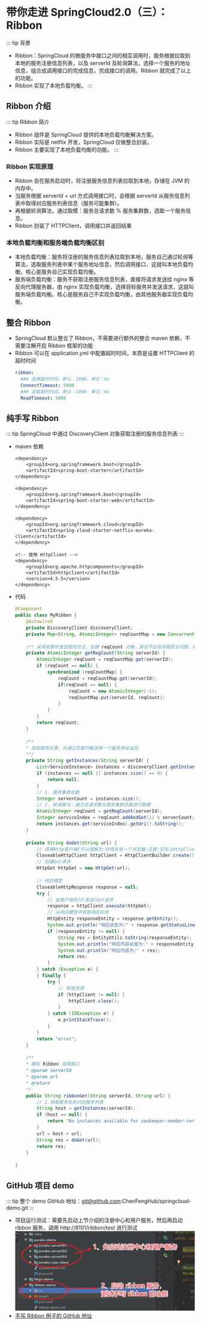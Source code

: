 # 带你走进 SpringCloud2.0（三）：Ribbon

::: tip 背景
* Ribbon：SpringCloud 的微服务中接口之间的相互调用时，服务根据拉取到本地的服务注册信息列表，以及 serverId 及轮询算法，选择一个服务的地址信息，组合成调用接口的完成信息，完成接口的调用。Ribbon 就完成了以上的功能。
* Ribbon 实现了本地负载均衡。
:::

## Ribbon 介绍

::: tip Ribbon 简介
* Ribbon 组件是 SpringCloud 提供的本地负载均衡解决方案。
* Ribbon 实际是 netflix 开发，SpringCloud 仅做整合封装。
* Ribbon 主要实现了本地负载均衡的功能。
:::

### Ribbon 实现原理
* Ribbon 会在服务启动时，将注册服务信息列表拉取到本地，存储在 JVM 的内存中。
* 当服务根据 serverId + url 方式调用接口时，会根据 serverId 从服务信息列表中取得对应服务列表信息（服务可能集群）。
* 再根据轮询算法，通过取模：服务总请求数 % 服务集群数，选取一个服务信息。
* Ribbon 封装了 HTTPClient，调用接口并返回结果

### 本地负载均衡和服务端负载均衡区别
* 本地负载均衡：服务将注册的服务信息列表拉取到本地，服务自己通过轮询等算法，选取服务列表中某个服务地址信息，然后调用接口，这就叫本地负载均衡。核心是服务自己实现负载均衡。
* 服务端负载均衡：服务不获取注册服务信息列表，直接将请求发送给 nginx 等反向代理服务器，由 nginx 实现负载均衡，选择目标服务并发送请求，这就叫服务端负载均衡。核心是服务自己不实现负载均衡，由其他服务器实现负载均衡。

## 整合 Ribbon
* SpringCloud 默认整合了 Ribbon，不需要进行额外的整合 maven 依赖，不需要注解开启 Ribbon 框架的功能
* Ribbon 可以在 application.yml 中配置超时时间，本质是设置 HTTPClient 的超时时间
  ```.yml
  ribbon:
    ### 连接超时时间，默认：1000，单位：ms
    ConnectTimeout: 5000
    ### 读取超时时间，默认：1000，单位：ms
    ReadTimeout: 5000
  ```

## 纯手写 Ribbon
::: tip
  SpringCloud 中通过 DiscoveryClient 对象获取注册的服务信息列表
:::

* maven 依赖
  ```Maven
  <dependency>
      <groupId>org.springframework.boot</groupId>
      <artifactId>spring-boot-starter</artifactId>
  </dependency>

  <dependency>
      <groupId>org.springframework.boot</groupId>
      <artifactId>spring-boot-starter-web</artifactId>
  </dependency>

  <dependency>
      <groupId>org.springframework.cloud</groupId>
      <artifactId>spring-cloud-starter-netflix-eureka-client</artifactId>
  </dependency>

  <!-- 使用 HttpClient -->
  <dependency>
      <groupId>org.apache.httpcomponents</groupId>
      <artifactId>httpclient</artifactId>
      <version>4.5.5</version>
  </dependency>
  ```
* 代码
  ```Java
  @Component
  public class MyRibbon {
      @Autowired
      private DiscoveryClient discoveryClient;
      private Map<String, AtomicInteger> reqCountMap = new ConcurrentHashMap<>();

      /** 采用双重检查加锁的方式，创建 reqCount 对象，保证不出现线程安全问题，同时能较快创建对象 **/
      private AtomicInteger getRegCount(String serverId) {
          AtomicInteger reqCount = reqCountMap.get(serverId);
          if (reqCount == null) {
              synchronized (reqCountMap) {
                  reqCount = reqCountMap.get(serverId);
                  if(reqCount == null) {
                      reqCount = new AtomicInteger(-1);
                      reqCountMap.put(serverId, reqCount);
                  }
              }
          }
          return reqCount;
      }

      /**
      * 获取服务列表，并通过负载均衡选择一个服务地址返回
      **/
      private String getInstances(String serverId) {
          List<ServiceInstance> instances = discoveryClient.getInstances(serverId);
          if (instances == null || instances.size() == 0) {
              return null;
          }
          // 1. 服务集群总数
          Integer serverCount = instances.size();
          // 2. 轮询算法：通过总请求数与服务集群总数进行取模
          AtomicInteger reqCount = getRegCount(serverId);
          Integer serviceIndex = reqCount.addAndGet(1) % serverCount;
          return instances.get(serviceIndex).getUri().toString();
      }

      private String doGet(String url) {
          // 获得Http客户端(可以理解为:你得先有一个浏览器;注意:实际上HttpClient与浏览器是不一样的)
          CloseableHttpClient httpClient = HttpClientBuilder.create().build();
          // 创建Get请求
          HttpGet httpGet = new HttpGet(url);

          // 响应模型
          CloseableHttpResponse response = null;
          try {
              // 由客户端执行(发送)Get请求
              response = httpClient.execute(httpGet);
              // 从响应模型中获取响应实体
              HttpEntity responseEntity = response.getEntity();
              System.out.println("响应状态为:" + response.getStatusLine());
              if (responseEntity != null) {
                  String res = EntityUtils.toString(responseEntity);
                  System.out.println("响应内容长度为:" + responseEntity.getContentLength());
                  System.out.println("响应内容为:" + res);
                  return res;
              }
          } catch (Exception e) {
          } finally {
              try {
                  // 释放资源
                  if (httpClient != null) {
                      httpClient.close();
                  }
              } catch (IOException e) {
                  e.printStackTrace();
              }
          }
          return "error";
      }

      /**
      * 模拟 Ribbon 调用接口
      * @param serverId
      * @param url
      * @return
      */
      public String ribbonGet(String serverId, String url) {
          // 1.获取服务名称对应服务列表
          String host = getInstances(serverId);
          if (host == null) {
              return "No instances available for zookeeper-member-server";
          }
          url = host + url;
          String res = doGet(url);
          return res;
      }

  }
  ```

## GitHub 项目 demo
::: tip
整个 demo GitHub 地址：git@github.com:ChenFengHub/springcloud-demo.git
:::
* 项目运行测试：需要先启动上节介绍的注册中心和用户服务，然后再启动 ribbon 服务，调用 http://8101/ribbon/test 进行测试
![启动测试过程](./image/ribbon-start.png)
* [手写 Ribbon 例子的 GitHub 地址](https://github.com/ChenFengHub/springcloud-demo/tree/master/ribbon-demo)
